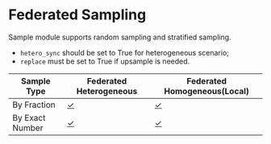 # Federated Sampling

Sample module supports random sampling and stratified sampling.

- `hetero_sync` should be set to True for heterogeneous scenario;
- `replace` must be set to True if upsample is needed.

| Sample Type 	     | Federated Heterogeneous                                     | Federated Homogeneous(Local)                                                   |
|-------------------|-------------------------------------------------------------|--------------------------------------------------------------------------------|
| By Fraction     	 | [&check;](../../../examples/pipeline/sample/test_sample.py) | [&check;](../../../examples/pipeline/sample/test_data_split_multi_host.py)     |
| By Exact Number 	 | [&check;](../../../examples/pipeline/sample/test_sample.py) | [&check;](../../../examples/pipeline/data_split/test_data_split_stratified.py) |

